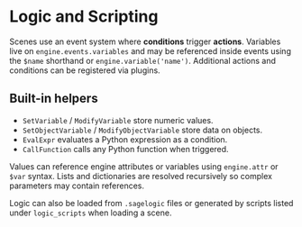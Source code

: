 # Logic and Scripting

Scenes use an event system where **conditions** trigger **actions**.  Variables
live on ``engine.events.variables`` and may be referenced inside events using the
``$name`` shorthand or ``engine.variable('name')``.  Additional actions and
conditions can be registered via plugins.

## Built-in helpers

* ``SetVariable`` / ``ModifyVariable`` store numeric values.
* ``SetObjectVariable`` / ``ModifyObjectVariable`` store data on objects.
* ``EvalExpr`` evaluates a Python expression as a condition.
* ``CallFunction`` calls any Python function when triggered.

Values can reference engine attributes or variables using ``engine.attr`` or
``$var`` syntax.  Lists and dictionaries are resolved recursively so complex
parameters may contain references.

Logic can also be loaded from ``.sagelogic`` files or generated by scripts listed
under ``logic_scripts`` when loading a scene.

